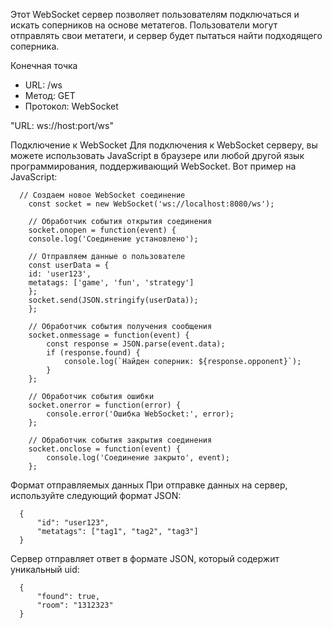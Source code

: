Этот WebSocket сервер позволяет пользователям подключаться и искать соперников на основе метатегов. Пользователи могут отправлять свои метатеги, и сервер будет пытаться найти подходящего соперника.

Конечная точка
- URL: /ws
- Метод: GET
- Протокол: WebSocket

"URL: ws://host:port/ws"

Подключение к WebSocket
      Для подключения к WebSocket серверу, вы можете использовать JavaScript в браузере или любой другой язык программирования, поддерживающий WebSocket.
  Вот пример на JavaScript:

      // Создаем новое WebSocket соединение
        const socket = new WebSocket('ws://localhost:8080/ws');
    
        // Обработчик события открытия соединения
        socket.onopen = function(event) {
        console.log('Соединение установлено');
    
        // Отправляем данные о пользователе
        const userData = {
        id: 'user123',
        metatags: ['game', 'fun', 'strategy']
        };
        socket.send(JSON.stringify(userData));
        };

        // Обработчик события получения сообщения
        socket.onmessage = function(event) {
            const response = JSON.parse(event.data);
            if (response.found) {
                console.log(`Найден соперник: ${response.opponent}`);
            }
        };
        
        // Обработчик события ошибки
        socket.onerror = function(error) {
            console.error('Ошибка WebSocket:', error);
        };
        
        // Обработчик события закрытия соединения
        socket.onclose = function(event) {
            console.log('Соединение закрыто', event);
        };

Формат отправляемых данных
      При отправке данных на сервер, используйте следующий формат JSON:

      {
          "id": "user123",
          "metatags": ["tag1", "tag2", "tag3"]
      }

Сервер отправляет ответ в формате JSON, который содержит уникальный uid:

      {
          "found": true,
          "room": "1312323"
      }
